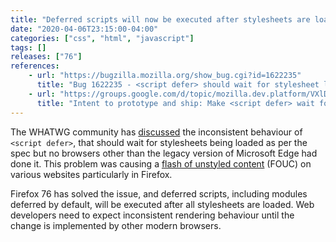 ```yaml
---
title: "Deferred scripts will now be executed after stylesheets are loaded"
date: "2020-04-06T23:15:00-04:00"
categories: ["css", "html", "javascript"]
tags: []
releases: ["76"]
references:
    - url: "https://bugzilla.mozilla.org/show_bug.cgi?id=1622235"
      title: "Bug 1622235 - <script defer> should wait for stylesheet loads."
    - url: "https://groups.google.com/d/topic/mozilla.dev.platform/VXlDBa3SvWA/discussion"
      title: "Intent to prototype and ship: Make <script defer> wait for stylesheet loads."
---
```

The WHATWG community has [discussed](https://github.com/whatwg/html/issues/3890) the inconsistent behaviour of `<script defer>`, that should wait for stylesheets being loaded as per the spec but no browsers other than the legacy version of Microsoft Edge had done it. This problem was causing a [flash of unstyled content](https://en.wikipedia.org/wiki/Flash_of_unstyled_content) (FOUC) on various websites particularly in Firefox.

Firefox 76 has solved the issue, and deferred scripts, including modules deferred by default, will be executed after all stylesheets are loaded. Web developers need to expect inconsistent rendering behaviour until the change is implemented by other modern browsers.
